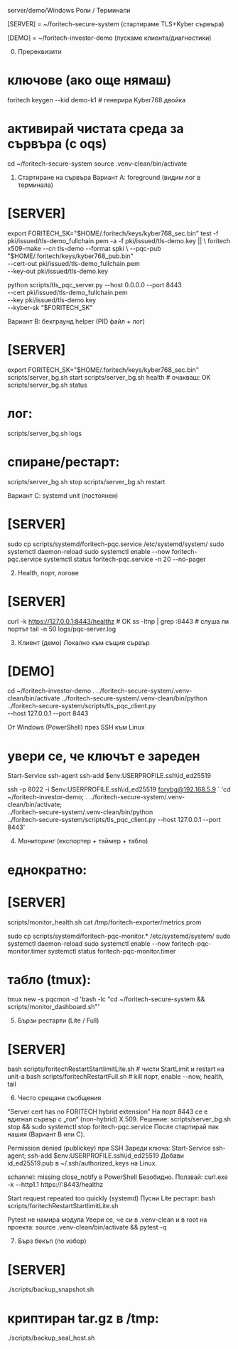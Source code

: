 server/demo/Windows
Роли / Терминали

[SERVER] = ~/foritech-secure-system (стартираме TLS+Kyber сървъра)

[DEMO] = ~/foritech-investor-demo (пускаме клиента/диагностики)

0) Пререквизити
# ключове (ако още нямаш)
foritech keygen --kid demo-k1     # генерира Kyber768 двойка
# активирай чистата среда за сървъра (с oqs)
cd ~/foritech-secure-system
source .venv-clean/bin/activate

1) Стартиране на сървъра
Вариант A: foreground (видим лог в терминала)
# [SERVER]
export FORITECH_SK="$HOME/.foritech/keys/kyber768_sec.bin"
test -f pki/issued/tls-demo_fullchain.pem -a -f pki/issued/tls-demo.key || \
  foritech x509-make --cn tls-demo --format spki \
    --pqc-pub "$HOME/.foritech/keys/kyber768_pub.bin" \
    --cert-out pki/issued/tls-demo_fullchain.pem \
    --key-out  pki/issued/tls-demo.key

python scripts/tls_pqc_server.py --host 0.0.0.0 --port 8443 \
  --cert pki/issued/tls-demo_fullchain.pem \
  --key  pki/issued/tls-demo.key \
  --kyber-sk "$FORITECH_SK"

Вариант B: бекграунд helper (PID файл + лог)
# [SERVER]
export FORITECH_SK="$HOME/.foritech/keys/kyber768_sec.bin"
scripts/server_bg.sh start
scripts/server_bg.sh health     # очакваш: OK
scripts/server_bg.sh status
# лог:
scripts/server_bg.sh logs
# спиране/рестарт:
scripts/server_bg.sh stop
scripts/server_bg.sh restart

Вариант C: systemd unit (постоянен)
# [SERVER]
sudo cp scripts/systemd/foritech-pqc.service /etc/systemd/system/
sudo systemctl daemon-reload
sudo systemctl enable --now foritech-pqc.service
systemctl status foritech-pqc.service -n 20 --no-pager

2) Health, порт, логове
# [SERVER]
curl -k https://127.0.0.1:8443/healthz     # OK
ss -ltnp | grep :8443                       # слуша ли портът
tail -n 50 logs/pqc-server.log

3) Клиент (демо)
Локално към същия сървър
# [DEMO]
cd ~/foritech-investor-demo
. ../foritech-secure-system/.venv-clean/bin/activate
../foritech-secure-system/.venv-clean/bin/python \
  ../foritech-secure-system/scripts/tls_pqc_client.py \
  --host 127.0.0.1 --port 8443

От Windows (PowerShell) през SSH към Linux
# увери се, че ключът е зареден
Start-Service ssh-agent
ssh-add $env:USERPROFILE\.ssh\id_ed25519

ssh -p 8022 -i $env:USERPROFILE\.ssh\id_ed25519 forybg@192.168.5.9 `
  'cd ~/foritech-investor-demo; . ../foritech-secure-system/.venv-clean/bin/activate; \
    ../foritech-secure-system/.venv-clean/bin/python \
    ../foritech-secure-system/scripts/tls_pqc_client.py --host 127.0.0.1 --port 8443'

4) Мониторинг (експортер + таймер + табло)
# еднократно:
# [SERVER]
scripts/monitor_health.sh
cat /tmp/foritech-exporter/metrics.prom

sudo cp scripts/systemd/foritech-pqc-monitor.* /etc/systemd/system/
sudo systemctl daemon-reload
sudo systemctl enable --now foritech-pqc-monitor.timer
systemctl status foritech-pqc-monitor.timer
# табло (tmux):
tmux new -s pqcmon -d 'bash -lc "cd ~/foritech-secure-system && scripts/monitor_dashboard.sh"'

5) Бързи рестарти (Lite / Full)
# [SERVER]
bash scripts/foritechRestartStartlimitLite.sh   # чисти StartLimit и restart на unit-а
bash scripts/foritechRestartFull.sh             # kill порт, enable --now, health, tail

6) Често срещани съобщения

“Server cert has no FORITECH hybrid extension”
На порт 8443 се е вдигнал сървър с „гол“ (non-hybrid) X.509.
Решение: scripts/server_bg.sh stop && sudo systemctl stop foritech-pqc.service
После стартирай пак нашия (Вариант B или C).

Permission denied (publickey) при SSH
Зареди ключа:
Start-Service ssh-agent; ssh-add $env:USERPROFILE\.ssh\id_ed25519
Добави id_ed25519.pub в ~/.ssh/authorized_keys на Linux.

schannel: missing close_notify в PowerShell
Безобидно. Ползвай:
curl.exe -k --http1.1 https://<ip>:8443/healthz

Start request repeated too quickly (systemd)
Пусни Lite рестарт: bash scripts/foritechRestartStartlimitLite.sh

Pytest не намира модула
Увери се, че си в .venv-clean и в root на проекта:
source .venv-clean/bin/activate && pytest -q

7) Бърз бекъп (по избор)
# [SERVER]
./scripts/backup_snapshot.sh
# криптиран tar.gz в /tmp:
./scripts/backup_seal_host.sh
